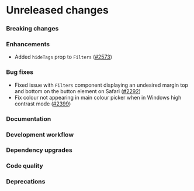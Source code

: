 # Unreleased changes

### Breaking changes

### Enhancements

- Added `hideTags` prop to `Filters` ([#2573](https://github.com/Shopify/polaris-react/pull/2573))

### Bug fixes

- Fixed issue with `Filters` component displaying an undesired margin top and bottom on the button element on Safari ([#2292](https://github.com/Shopify/polaris-react/pull/2292))
- Fix colour not appearing in main colour picker when in Windows high contrast mode ([#2399](https://github.com/Shopify/polaris-react/pull/2399))

### Documentation

### Development workflow

### Dependency upgrades

### Code quality

### Deprecations
